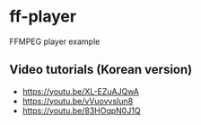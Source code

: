 # ff-player

FFMPEG player example

## Video tutorials (Korean version)

* https://youtu.be/XL-EZuAJQwA
* https://youtu.be/vVuovvsIun8
* https://youtu.be/83HOqpN0J1Q
